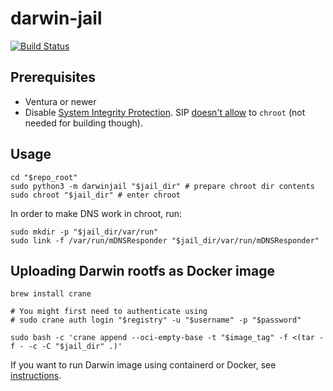 # darwin-jail

[![Build Status](https://github.com/darwin-containers/darwin-jail/workflows/CI/badge.svg?branch=main)](https://github.com/darwin-containers/darwin-jail/actions?query=branch:main)

## Prerequisites

* Ventura or newer
* Disable [System Integrity Protection](https://developer.apple.com/documentation/security/disabling_and_enabling_system_integrity_protection).
SIP [doesn't allow](https://github.com/containerd/containerd/discussions/5525#discussioncomment-2685649) to `chroot` (not needed for building though).

## Usage

```shell
cd "$repo_root"
sudo python3 -m darwinjail "$jail_dir" # prepare chroot dir contents
sudo chroot "$jail_dir" # enter chroot
```

In order to make DNS work in chroot, run:

```shell
sudo mkdir -p "$jail_dir/var/run"
sudo link -f /var/run/mDNSResponder "$jail_dir/var/run/mDNSResponder"
```

## Uploading Darwin rootfs as Docker image

```shell
brew install crane

# You might first need to authenticate using
# sudo crane auth login "$registry" -u "$username" -p "$password"

sudo bash -c 'crane append --oci-empty-base -t "$image_tag" -f <(tar -f - -c -C "$jail_dir" .)'
```

If you want to run Darwin image using containerd or Docker, see [instructions](https://github.com/darwin-containers/homebrew-formula#darwin-native-containers).
